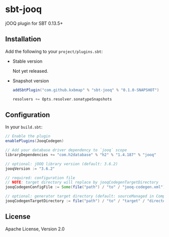 sbt-jooq
========

jOOQ plugin for SBT 0.13.5+


Installation
------------

Add the following to your `project/plugins.sbt`:

* Stable version

  Not yet released.

* Snapshot version

  ```scala
  addSbtPlugin("com.github.kxbmap" % "sbt-jooq" % "0.1.0-SNAPSHOT")

  resolvers += Opts.resolver.sonatypeSnapshots
  ```

Configuration
-------------

In your `build.sbt`:

```scala
// Enable the plugin
enablePlugins(JooqCodegen)

// Add your database driver dependency to `jooq` scope
libraryDependencies += "com.h2database" % "h2" % "1.4.187" % "jooq"

// optional: jOOQ library version (default: 3.6.2)
jooqVersion := "3.6.2"

// required: configuration file
// NOTE: target directory will replace by jooqCodegenTargetDirectory
jooqCodegenConfigFile := Some(file("path") / "to" / "jooq-codegen.xml")

// optional: generator target directory (default: sourceManaged in Compile)
jooqCodegenTargetDirectory := file("path") / "to" / "target" / "directory"
```

License
-------

Apache License, Version 2.0
